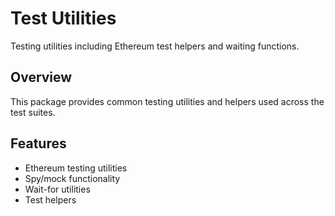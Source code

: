 # Test Utilities

Testing utilities including Ethereum test helpers and waiting functions.

## Overview

This package provides common testing utilities and helpers used across the test suites.

## Features

- Ethereum testing utilities
- Spy/mock functionality
- Wait-for utilities
- Test helpers

